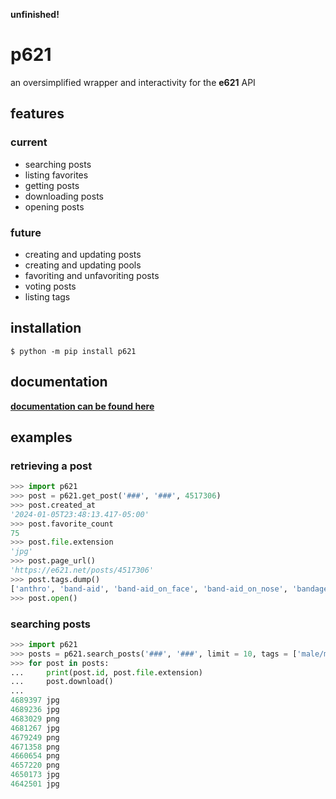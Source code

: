 **unfinished!**

# p621
an oversimplified wrapper and interactivity for the **e621** API

## features
### current
- searching posts
- listing favorites
- getting posts
- downloading posts
- opening posts

### future
- creating and updating posts
- creating and updating pools
- favoriting and unfavoriting posts
- voting posts
- listing tags

## installation
```console
$ python -m pip install p621
```

## documentation
**[documentation can be found here](docs/index.adoc)**

## examples
### retrieving a post
```python
>>> import p621
>>> post = p621.get_post('###', '###', 4517306)
>>> post.created_at
'2024-01-05T23:48:13.417-05:00'
>>> post.favorite_count
75
>>> post.file.extension
'jpg'
>>> post.page_url()
'https://e621.net/posts/4517306'
>>> post.tags.dump()
['anthro', 'band-aid', 'band-aid_on_face', 'band-aid_on_nose', 'bandage', 'bandage_on_face', 'bandage_on_nose', 'black_body', 'black_fur', 'cheek_tuft', 'chest_tuft', 'emoji', 'facial_tuft', 'fur', 'grey_body', 'grey_fur', 'half-closed_eyes', 'male', 'narrowed_eyes', 'simple_background', 'solo', 'text', 'tuft', 'wide_eyed', 'xing1', 'nick_(the_xing1)', 'lagomorph', 'leporid', 'mammal', 'rabbit', '1:1', 'absurd_res', 'english_text', 'hi_res']
>>> post.open()
```

### searching posts
```python
>>> import p621
>>> posts = p621.search_posts('###', '###', limit = 10, tags = ['male/male', 'cat', 'bird'])
>>> for post in posts:
...     print(post.id, post.file.extension)
...     post.download()
...
4689397 jpg
4689236 jpg
4683029 png
4681267 jpg
4679249 png
4671358 png
4660654 png
4657220 png
4650173 jpg
4642501 jpg
```